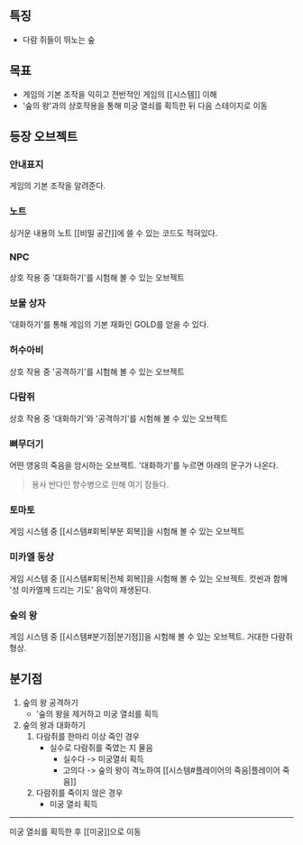 ## 특징
- 다람 쥐들이 뛰노는 숲

## 목표
- 게임의 기본 조작을 익히고 전반적인 게임의 [[시스템]] 이해
- '숲의 왕'과의 상호작용을 통해 미궁 열쇠를 획득한 뒤 다음 스테이지로 이동

## 등장 오브젝트
### 안내표지
게임의 기본 조작을 알려준다.
### 노트
싱거운 내용의 노트 [[비밀 공간]]에 쓸 수 있는 코드도 적혀있다.
### NPC
상호 작용 중 '대화하기'를 시험해 볼 수 있는 오브젝트
### 보물 상자
'대화하기'를 통해 게임의 기본 재화인 GOLD를 얻을 수 있다.
### 허수아비
상호 작용 중 '공격하기'를 시험해 볼 수 있는 오브젝트
### 다람쥐
상호 작용 중 '대화하기'와 '공격하기'를 시험해 볼 수 있는 오브젝트
### 뼈무더기
어떤 영웅의 죽음을 암시하는 오브젝트. '대화하기'를 누르면 아래의 문구가 나온다.
> 용사 반다인  향수병으로 인해 여기 잠들다.
### 토마토
게임 시스템 중 [[시스템#회복|부분 회복]]을 시험해 볼 수 있는 오브젝트 
### 미카엘 동상
게임 시스템 중 [[시스템#회복|전체 회복]]을 시험해 볼 수 있는 오브젝트. 컷씬과 함께 '성 미카엘께 드리는 기도' 음악이 재생된다.
### 숲의 왕
게임 시스템 중 [[시스템#분기점|분기점]]을 시험해 볼 수 있는 오브젝트. 거대한 다람쥐 형상.

## 분기점
1. 숲의 왕 공격하기
	- '숲의 왕을 제거하고 미궁 열쇠를 획득
2. 숲의 왕과 대화하기
	1. 다람쥐를 한마리 이상 죽인 경우
		- 실수로 다람쥐를 죽였는 지 물음
			- 실수다 -> 미궁열쇠 획득
			- 고의다 -> 숲의 왕이 격노하여 [[시스템#플레이어의 죽음|플레이어 죽음]]
	2. 다람쥐를 죽이지 않은 경우
		- 미궁 열쇠 획득

----
미궁 열쇠를 획득한 후 [[미궁]]으로 이동
